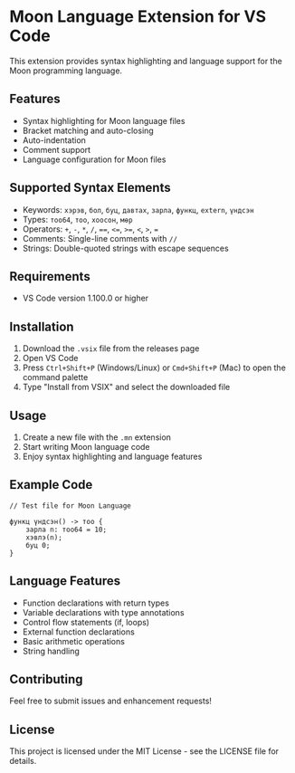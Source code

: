 # Moon Language Extension for VS Code

This extension provides syntax highlighting and language support for the Moon programming language.

## Features

- Syntax highlighting for Moon language files
- Bracket matching and auto-closing
- Auto-indentation
- Comment support
- Language configuration for Moon files

## Supported Syntax Elements

- Keywords: `хэрэв`, `бол`, `буц`, `давтах`, `зарла`, `функц`, `extern`, `үндсэн`
- Types: `тоо64`, `тоо`, `хоосон`, `мөр`
- Operators: `+`, `-`, `*`, `/`, `==`, `<=`, `>=`, `<`, `>`, `=`
- Comments: Single-line comments with `//`
- Strings: Double-quoted strings with escape sequences

## Requirements

- VS Code version 1.100.0 or higher

## Installation

1. Download the `.vsix` file from the releases page
2. Open VS Code
3. Press `Ctrl+Shift+P` (Windows/Linux) or `Cmd+Shift+P` (Mac) to open the command palette
4. Type "Install from VSIX" and select the downloaded file

## Usage

1. Create a new file with the `.mn` extension
2. Start writing Moon language code
3. Enjoy syntax highlighting and language features

## Example Code

```mn
// Test file for Moon Language

функц үндсэн() -> тоо {
    зарла n: тоо64 = 10;
    хэвлэ(n);
    буц 0;
}
```

## Language Features

- Function declarations with return types
- Variable declarations with type annotations
- Control flow statements (if, loops)
- External function declarations
- Basic arithmetic operations
- String handling

## Contributing

Feel free to submit issues and enhancement requests!

## License

This project is licensed under the MIT License - see the LICENSE file for details.

